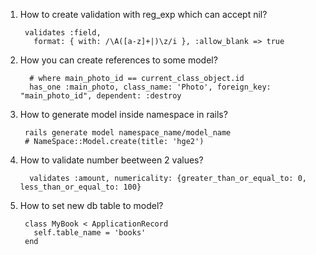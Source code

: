1. How to create validation with reg_exp which can accept nil?
        
        validates :field,
          format: { with: /\A([a-z]+|)\z/i }, :allow_blank => true
2. How you can create references to some model?
        
         # where main_photo_id == current_class_object.id
         has_one :main_photo, class_name: 'Photo', foreign_key: "main_photo_id", dependent: :destroy
3. How to generate model inside namespace in rails?
        
        rails generate model namespace_name/model_name
        # NameSpace::Model.create(title: 'hge2')
4. How to validate number beetween 2 values?

         validates :amount, numericality: {greater_than_or_equal_to: 0, less_than_or_equal_to: 100}
5. How to set new db table to model?
        
        class MyBook < ApplicationRecord
          self.table_name = 'books'
        end
